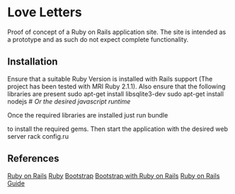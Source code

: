 Love Letters
============
Proof of concept of a Ruby on Rails application site. The site is intended as a prototype and as such do not expect complete functionality.

Installation
------------
Ensure that a suitable Ruby Version is installed with Rails support (The project has been tested with MRI Ruby 2.1.1). Also ensure that the following libraries
are present
   sudo apt-get install libsqlite3-dev
   sudo apt-get install nodejs # *Or the desired javascript runtime*

Once the required libraries are installed just run
  bundle

to install the required gems. Then start the application with the desired web server
  rack config.ru

References
----------
[Ruby on Rails](http://rubyonrails.org/)
[Ruby](https://www.ruby-lang.org/en/)
[Bootstrap](http://getbootstrap.com/)
[Bootstrap with Ruby on Rails](http://stackoverflow.com/questions/21962775/bootstrap-3rails-4-certain-glyphicons-not-working)
[Ruby on Rails Guide](http://guides.rubyonrails.org/getting_started.html#hello-rails-bang)